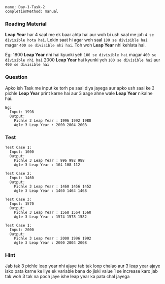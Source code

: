 ```ngMeta
name: Day-1-Task-2
completionMethod: manual
```

### Reading Material
**Leap Year** har 4 saal me ek baar ahta hai aur woh bi ush saal me joh `4 se divisible hota hai`. Lekin saat hi agar woh saal `100 se divisible hai` magar `400 se divisible nhi hai`.
Toh woh **Leap Year** nhi kehlata hai.

Eg:
  1800 **Leap Year** nhi hai kyunki yeh `100 se divisible hai` magar `400 se divisible nhi hai`
  2000 **Leap Year** hai kyunki yeh `100 se divisible hai` aur `400 se divisible hai`

### Question
Apko ish Task me input ke torh pe saal diya jayega aur apko ush saal ke 3 pichle **Leap Year** print karne hai aur 3 aage ahne wale **Leap Year** nikalne hai.

```
Eg:
  Input: 1998
  Output:
    Pichle 3 Leap Year : 1996 1992 1988
    Agle 3 Leap Year : 2000 2004 2008
```

### Test
```
Test Case 1:
  Input: 1000
  Output:
    Pichle 3 Leap Year : 996 992 988
    Agle 3 Leap Year : 104 108 112
```

```
Test Case 2:
  Input: 1460
  Output:
    Pichle 3 Leap Year : 1460 1456 1452
    Agle 3 Leap Year : 1460 1464 1468
```

```
Test Case 3:
  Input: 1570
  Output:
    Pichle 3 Leap Year : 1568 1564 1560
    Agle 3 Leap Year : 1574 1578 1582
```

```
Test Case 1:
  Input: 2000
  Output:
    Pichle 3 Leap Year : 2000 1996 1992
    Agle 3 Leap Year : 2000 2004 2008
```

### Hint
Jab tak 3 pichle leap year nhi ajaye tab tak loop chalao aur 3 leap year ajaye isko pata karne ke liye ek variable bana do jiski value 1 se increase karo jab tak woh 3 tak na poch jaye ishe leap year ka pata chal jayega
